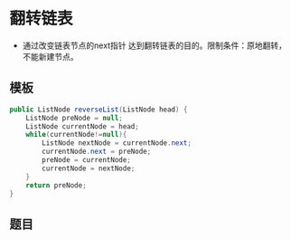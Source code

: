 # 翻转链表

* 通过改变链表节点的next指针 达到翻转链表的目的。限制条件：原地翻转，不能新建节点。

## 模板

```java
public ListNode reverseList(ListNode head) {
    ListNode preNode = null;
    ListNode currentNode = head;
    while(currentNode!=null){
        ListNode nextNode = currentNode.next;
        currentNode.next = preNode;
        preNode = currentNode;
        currentNode = nextNode;
    }
    return preNode;
}
```

## 题目
